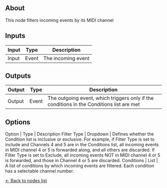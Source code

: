 ## About
This node filters incoming events by its MIDI channel

## Inputs
Input | Type | Description
------------ | ------|-------
Input | Event | The incoming event

## Outputs
Output | Type| Description
------------ | -------|------
Output | Event | The outgoing event, which triggers only if the conditions in the Conditions list are met

## Options
Option | Type | Description
Filter Type | Dropdown | Defines whether the Condition list is inclusive or exclusive. For example, if Filter Type is set to include and Channels 4 and 5 are in the Conditions list, all incoming events in MIDI channel 4 or 5 is forwarded along, and all others are discarded. If Filter Type is set to Exclude, all incoming events NOT in MIDI channel 4 or 5 is forwarded, and those in Channel 4 or 5 are discarded.
Conditions | List | A list of conditions by which incoming events are filtered. Each condition has a selectable channel number.

[<- Back to nodes list](Nodes)
